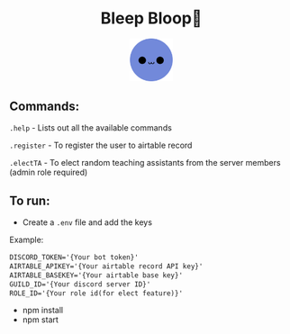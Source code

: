 <div align="center">

# Bleep Bloop🤖
<img src="logo.png" width="15%" />
</div>

## Commands:

``.help`` - Lists out all the available commands 

``.register`` - To register the user to airtable record

``.electTA`` - To elect random teaching assistants from the server members (admin role required)

## To run:

- Create a ``.env`` file and add the keys

Example:

```
DISCORD_TOKEN='{Your bot token}'
AIRTABLE_APIKEY='{Your airtable record API key}'
AIRTABLE_BASEKEY='{Your airtable base key}'
GUILD_ID='{Your discord server ID}'
ROLE_ID='{Your role id(for elect feature)}'
```

- npm install
- npm start


